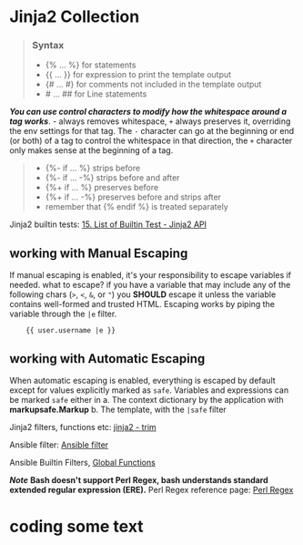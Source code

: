 
# Jinja2 Collection

> ### Syntax
> - {% ... %} for statements
> - {{ ... }} for expression to print the template output
> - {# ... #} for comments not included in the template output
> - \# ... ## for Line statements

***You can use control characters to modify how the whitespace around a tag works***. - always removes whitespace, `+` always preserves it,
overriding the env settings for that tag. The `-` character can go at the beginning or end (or both) of a tag to control the whitespace in
that direction, the `+` character only makes sense at the beginning of a tag.

> - {%- if ... %} strips before
> - {%- if ... -%} strips before and after
> - {%+ if ... %} preserves before
> - {%+ if ... -%} preserves before and strips after
> - remember that {% endif %} is treated separately

Jinja2 builtin tests: [15. List of Builtin Test - Jinja2 API](https://tedboy.github.io/jinja2/templ15.html "builtin Tests")

## working with Manual Escaping
If manual escaping is enabled, it's your responsibility to escape variables if needed. what to escape? 
if you have a variable that may include any of the following chars (`>`, `<`, `&`, or `"`) you **SHOULD** escape it unless the variable contains well-formed and trusted HTML. Escaping works by piping the variable through the `|e` filter.

```
    {{ user.username |e }}
```

## working with Automatic Escaping
When automatic escaping is enabled, everything is escaped by default except for values explicitly marked as `safe`. Variables and expressions can be marked `safe` either in
a. The context dictionary by the application with **markupsafe.Markup**
b. The template, with the `|safe` filter

Jinja2 filters, functions etc: [jinja2 - trim](https://jinja.palletsprojects.com/en/2.11.x/templates/#trim "trim function")

Ansible filter: [Ansible filter](https://docs.ansible.com/ansible/latest/playbook_guide/playbooks_filters.html "Ansible Filters")

Ansible Builtin Filters, [Global Functions](https://tedboy.github.io/jinja2/templ16.html "Global Functions")

***Note***
**Bash doesn't support Perl Regex, bash understands standard extended regular expression (ERE).**
Perl Regex reference page: [Perl Regex](https://www.pcre.org/original/doc/html/pcresyntax.html#TOC1 "Perl Regex")
# coding some text
